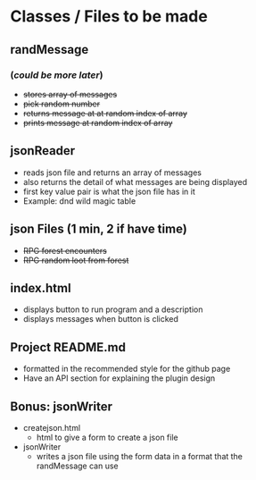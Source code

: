 # Classes / Files to be made

## randMessage

### (*could be more later*)

- ~~stores array of messages~~
- ~~pick random number~~
- ~~returns message at at random index of array~~
- ~~prints message at random index of array~~

## jsonReader

- reads json file and returns an array of messages
- also returns the detail of what messages are being displayed
- first key value pair is what the json file has in it
- Example: dnd wild magic table

## json Files (1 min, 2 if have time)

- ~~RPG forest encounters~~
- ~~RPG random loot from forest~~

## index.html

- displays button to run program and a description
- displays messages when button is clicked

## Project README.md

- formatted in the recommended style for the github page
- Have an API section for explaining the plugin design

## Bonus: jsonWriter

- createjson.html
  - html to give a form to create a json file
- jsonWriter
  - writes a json file using the form data in a format that the randMessage can use
